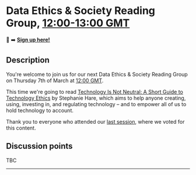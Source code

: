 # Data Ethics & Society Reading Group, [12:00-13:00 GMT](https://www.timeanddate.com/worldclock/fixedtime.html?msg=Technology+Is+Not+Neutral%3A+A+Short+Guide+to+Technology+Ethics&iso=20240307T12&p1=136&ah=1)

📝 :arrow_right: [**Sign up here!**](https://buytickets.at/dataethics/1111314)

## Description

You're welcome to join us for our next Data Ethics & Society Reading Group on Thursday 7th of March at [12:00 GMT](https://www.timeanddate.com/worldclock/fixedtime.html?msg=Technology+Is+Not+Neutral%3A+A+Short+Guide+to+Technology+Ethics&iso=20240307T12&p1=136&ah=1).

This time we're going to read [Technology Is Not Neutral: A Short Guide to Technology Ethics](https://www.harebrain.co/books) by Stephanie Hare, which aims to help anyone creating, using, investing in, and regulating technology – and to empower all of us to hold technology to account.

Thank you to everyone who attended our [last session](../2023/12-23-session.md), where we voted for this content.

## Discussion points

TBC

---

<!--

## Meeting notes

### Who came
Number of people:

### What did we think?
Notes here!
Shall we email the author? If so, who'll send the email?

-->

